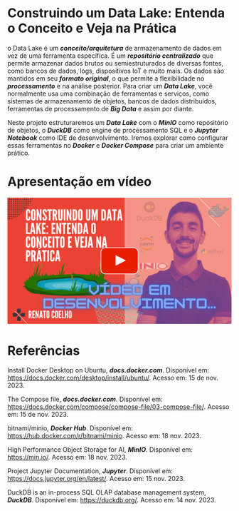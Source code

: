 # Construindo um Data Lake: Entenda o Conceito e Veja na Prática

o Data Lake é um ***conceito/arquitetura*** de armazenamento de dados em vez de uma ferramenta específica. É um ***repositório centralizado*** que permite armazenar dados brutos ou semiestruturados de diversas fontes, como bancos de dados, logs, dispositivos IoT e muito mais. Os dados são mantidos em seu ***formato original***, o que permite a flexibilidade no ***processamento*** e na análise posterior. Para criar um ***Data Lake***, você normalmente usa uma combinação de ferramentas e serviços, como sistemas de armazenamento de objetos, bancos de dados distribuídos, ferramentas de processamento de ***Big Data*** e assim por diante.

Neste projeto estruturaremos um ***Data Lake*** com o ***MinIO*** como repositório de objetos, o ***DuckDB*** como engine de processamento SQL e o ***Jupyter Notebook*** como IDE de desenvolvimento. Iremos explorar como configurar essas ferramentas no ***Docker*** e ***Docker Compose*** para criar um ambiente prático.

# Apresentação em vídeo

<p align="center">
  <a href="https://youtube.com/@renato-coelho" target="_blank"><img src="images/construindo-data-lake.png" alt="Vídeo de apresentação do Projeto"></a>
</p>


# Referências

Install Docker Desktop on Ubuntu, ***docs.docker.com***. Disponível em: <https://docs.docker.com/desktop/install/ubuntu/>. Acesso em: 15 de nov. 2023.

The Compose file, ***docs.docker.com***. Disponível em: <https://docs.docker.com/compose/compose-file/03-compose-file/>. Acesso em: 15 de nov. 2023.

bitnami/minio, ***Docker Hub***. Disponível em: <https://hub.docker.com/r/bitnami/minio>. Acesso em: 18 nov. 2023.

High Performance Object Storage for AI, ***MinIO***. Disponível em: <https://min.io/>. Acesso em: 18 nov. 2023.

Project Jupyter Documentation, ***Jupyter***. Disponível em: <https://docs.jupyter.org/en/latest/>. Acesso em: 15 nov. 2023.

DuckDB is an in-process SQL OLAP database management system, ***DuckDB***. Disponível em: <https://duckdb.org/>. Acesso em: 14 nov. 2023.
